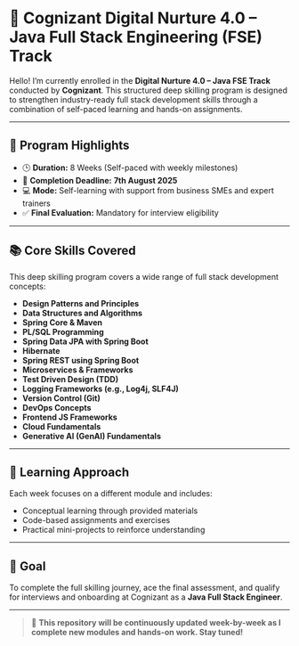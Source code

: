 # 💼 Cognizant Digital Nurture 4.0 – Java Full Stack Engineering (FSE) Track

Hello! I’m currently enrolled in the **Digital Nurture 4.0 – Java FSE Track** conducted by **Cognizant**. This structured deep skilling program is designed to strengthen industry-ready full stack development skills through a combination of self-paced learning and hands-on assignments.

---

## 📌 Program Highlights

- 🕒 **Duration:** 8 Weeks (Self-paced with weekly milestones)
- 📅 **Completion Deadline:** **7th August 2025**
- 💻 **Mode:** Self-learning with support from business SMEs and expert trainers
- ✅ **Final Evaluation:** Mandatory for interview eligibility

---

## 📚 Core Skills Covered

This deep skilling program covers a wide range of full stack development concepts:

- **Design Patterns and Principles**
- **Data Structures and Algorithms**
- **Spring Core & Maven**
- **PL/SQL Programming**
- **Spring Data JPA with Spring Boot**
- **Hibernate**
- **Spring REST using Spring Boot**
- **Microservices & Frameworks**
- **Test Driven Design (TDD)**
- **Logging Frameworks (e.g., Log4j, SLF4J)**
- **Version Control (Git)**
- **DevOps Concepts**
- **Frontend JS Frameworks**
- **Cloud Fundamentals**
- **Generative AI (GenAI) Fundamentals**

---

## 🧠 Learning Approach

Each week focuses on a different module and includes:
- Conceptual learning through provided materials
- Code-based assignments and exercises
- Practical mini-projects to reinforce understanding

---


## 🏁 Goal

To complete the full skilling journey, ace the final assessment, and qualify for interviews and onboarding at Cognizant as a **Java Full Stack Engineer**.

---

> 🔄 **This repository will be continuously updated week-by-week as I complete new modules and hands-on work. Stay tuned!**
